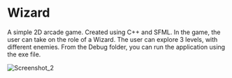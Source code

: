 # Wizard
A simple 2D arcade game. Created using C++ and SFML. In the game, the user can take on the role of a Wizard. The user can explore 3 levels, with different enemies. From the Debug folder, you can run the application using the exe file.

![Screenshot_2](https://user-images.githubusercontent.com/84986349/222846500-9dcbfef1-d907-4f8f-8012-9f823f90490c.png)
